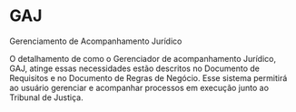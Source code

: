 # GAJ
Gerenciamento de Acompanhamento Jurídico

O detalhamento de como o Gerenciador de acompanhamento Jurídico, GAJ, atinge essas necessidades estão descritos no Documento de Requisitos e no Documento de Regras de Negócio.
Esse sistema permitirá ao usuário gerenciar e acompanhar processos em execução junto ao Tribunal de Justiça.


